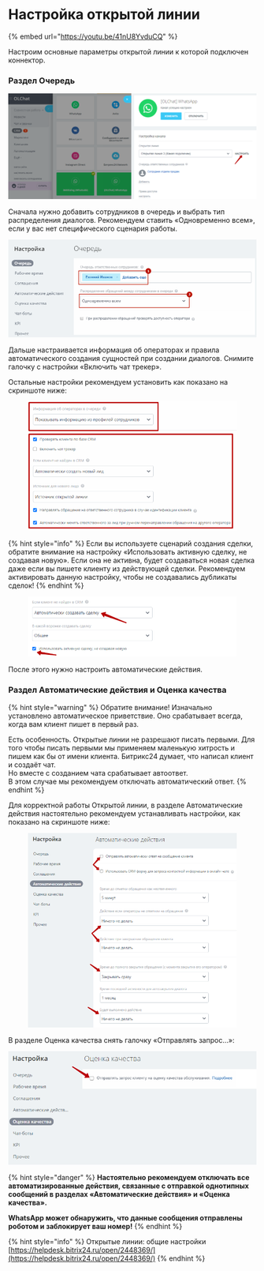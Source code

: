 # Настройка открытой линии

{% embed url="https://youtu.be/41nU8YvduCQ" %}

Настроим основные параметры открытой линии к которой подключен коннектор.

### Раздел Очередь

![](<../.gitbook/assets/image (26).png>)

Сначала нужно добавить сотрудников в очередь и выбрать тип распределения диалогов. Рекомендуем ставить «Одновременно всем», если у вас нет специфического сценария работы.

![](<../.gitbook/assets/image (599).png>)

Дальше настраивается информация об операторах и правила автоматического создания сущностей при создании диалогов. Снимите галочку с настройки «Включить чат трекер».

Остальные настройки рекомендуем установить как показано на скриншоте ниже:

<figure><img src="../.gitbook/assets/image (608).png" alt=""><figcaption></figcaption></figure>

{% hint style="info" %}
Если вы используете сценарий создания сделки, обратите внимание на настройку «Использовать активную сделку, не создавая новую». Если она не активна, будет создаваться новая сделка даже если вы пишете клиенту из действующей сделки. Рекомендуем активировать данную настройку, чтобы не создавались дубликаты сделок!
{% endhint %}

<figure><img src="../.gitbook/assets/image (573).png" alt=""><figcaption></figcaption></figure>

После этого нужно настроить автоматические действия.

### Раздел Автоматические действия и Оценка качества

{% hint style="warning" %}
Обратите внимание! Изначально установлено автоматическое приветствие. Оно срабатывает всегда, когда вам клиент пишет в первый раз.

Есть особенность. Открытые линии не разрешают писать первыми. Для того чтобы писать первыми мы применяем маленькую хитрость и пишем как бы от имени клиента. Битрикс24 думает, что написал клиент и создаёт чат. \
Но вместе с созданием чата срабатывает автоответ.\
В этом случае мы рекомендуем отключать автоматический ответ.
{% endhint %}

Для корректной работы Открытой линии, в разделе Автоматические действия настоятельно рекомендуем устанавливать настройки, как показано на скриншоте ниже:

<figure><img src="../.gitbook/assets/image (192).png" alt=""><figcaption></figcaption></figure>

В разделе Оценка качества снять галочку «Отправлять запрос...»:

![](<../.gitbook/assets/image (593).png>)

{% hint style="danger" %}
**Настоятельно рекомендуем отключать все автоматизированные действия, связанные с отправкой однотипных сообщений в разделах «Автоматические действия» и «Оценка качества».**

**WhatsApp может обнаружить, что данные сообщения отправлены роботом и заблокирует ваш номер!**
{% endhint %}

{% hint style="info" %}
Открытые линии: общие настройки\
[https://helpdesk.bitrix24.ru/open/2448369/](https://helpdesk.bitrix24.ru/open/2448369/)
{% endhint %}
